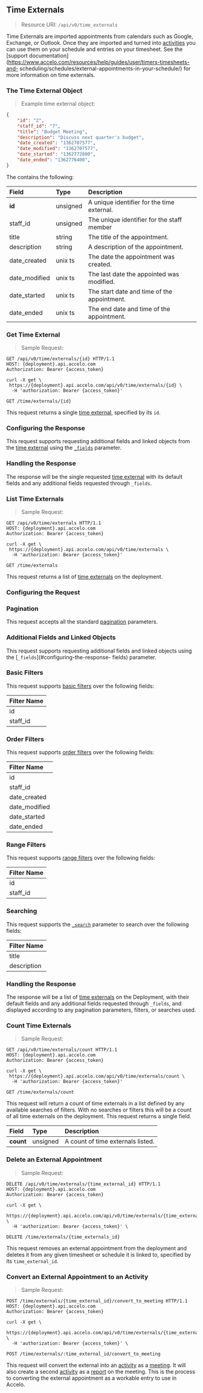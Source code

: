 ## Time Externals
> Resource URI: 
`/api/v0/time_externals`

Time Externals are imported appointments from calendars such as Google, Exchange, or Outlook. Once they are
imported and turned into [activities](#the-activity-object) you can use them on your schedule and entries on your
timesheet. See the [support documentation](https://www.accelo.com/resources/help/guides/user/timers-timesheets-and-
scheduling/schedules/external-appointments-in-your-schedule/) for more information on time externals.

### The Time External Object
> Example time external object:

```json
{
	"id": "2",
	"staff_id": "7",
	"title": "Budget Meeting",
	"description": "Discuss next quarter's budget",
	"date_created": "1362707577",
	"date_modified": "1362707577",
	"date_started": "1362772800",
	"date_ended": "1362776400",
}
```

The contains the following:

| Field | Type | Description |
|:-|:-|:-|
| **id** | unsigned | A unique identifier for the time external. |
| staff_id | unsigned | The unique identifier for the staff member |
| title | string | The title of the appointment. |
| description | string | A description of the appointment. |
| date_created | unix ts | The date the appointment was created. |
| date_modified | unix ts | The last date the appointed was modified. |
| date_started | unix ts | The start date and time of the appointment. |
| date_ended | unix ts | The end date and time of the appointment. |





### Get Time External 
> Sample Request: 

```http
GET /api/v0/time/externals/{id} HTTP/1.1
HOST: {deployment}.api.accelo.com
Authorization: Bearer {access_token}
```

```shell
curl -X get \ 
 https://{deployment}.api.accelo.com/api/v0/time/externals/{id} \
  -H 'authorization: Bearer {access_token}'
```

`GET /time/externals/{id}`

This request returns a single [time external](#the-time-external-object), specified by its `id`.

### Configuring the Response

This request supports requesting additional fields and linked objects from the [time external](#the-time-external-object) 
using the [`_fields`](#configuring-the-response-fields) parameter.

### Handling the Response

The response will be the single requested [time external](#the-time-external-object) with its default fields and any
additional fields requested through `_fields`.





### List Time Externals
> Sample Request:

```http
GET /api/v0/time/externals HTTP/1.1
HOST: {deployment}.api.accelo.com
Authorization: Bearer {access_token}
```

```shell
curl -X get \ 
 https://{deployment}.api.accelo.com/api/v0/time/externals \
  -H 'authorization: Bearer {access_token}'
```

`GET /time/externals`


This request returns a list of [time externals](#the-time-external-object) on the deployment.

### Configuring the Request

### Pagination

This request accepts all the standard [pagination](#configuring-the-response-pagination) parameters.

### Additional Fields and Linked Objects

This request supports requesting additional fields and linked objects using the [`_fields`](#configuring-the-response-
fields) parameter.

### Basic Filters

This request supports [basic filters](#filters-basic-filters) over the following fields:

| Filter Name |
|:-|
| id |
| staff_id |

### Order Filters 

This request supports [order filters](#filters-order-filters) over the following fields:

| Filter Name |
|:-|
| id |
| staff_id |
| date_created |
| date_modified |
| date_started |
| date_ended |

### Range Filters

This request supports [range filters](#filters-range-filters) over the following fields:

| Filter Name |
|:-|
| id |
| staff_id |

### Searching 

This request supports the [`_search`](#configuring-the-response-searching) parameter to search over the following fields:

| Filter Name |
|:-|
| title |
| description |

### Handling the Response 


The response will be a list of [time externals](#the-time-external-object) on the Deployment, with their default fields and
any additional fields requested through `_fields`, and displayed according to any pagination parameters, filters, or
searches used.






### Count Time Externals
> Sample Request:

```http
GET /api/v0/time/externals/count HTTP/1.1
HOST: {deployment}.api.accelo.com
Authorization: Bearer {access_token}
```

```shell
curl -X get \ 
 https://{deployment}.api.accelo.com/api/v0/time/externals/count \
  -H 'authorization: Bearer {access_token}'
```


`GET /time/externals/count`

This request will return a count of time externals in a list defined by any available searches of filters.
With no searches or filters this will be a count of all time externals on the deployment. This request returns a single field.

| Field | Type | Description |
|:-|:-|:-|
| **count** | unsigned | A count of time externals listed. |






### Delete an External Appointment
> Sample Request: 

```http
DELETE /api/v0/time/externals/{time_external_id} HTTP/1.1
HOST: {deployment}.api.accelo.com
Authorization: Bearer {access_token}
```

```shell
curl -X get \
 https://{deployment}.api.accelo.com/api/v0/time/externals/{time_external_id} \
  -H 'authorization: Bearer {access_token}' \
```

`DELETE /time/externals/{time_externals_id}`

This request removes an external appointment from the deployment and deletes it from any given timesheet or schedule it
is linked to, specified by its `time_external_id`.






### Convert an External Appointment to an Activity
>Sample Request:

```http
POST /time/externals/{time_external_id}/convert_to_meeting HTTP/1.1
HOST: {deployment}.api.accelo.com
Authorization: Bearer {access_token}
```

```shell
curl -X get \
 https://{deployment}.api.accelo.com/api/v0/time/externals/{time_external_id}/convert_to_meeting \
  -H 'authorization: Bearer {access_token}' \
```


`POST /time/externals/:time_external_id/convert_to_meeting` 

This request will convert the external into an [activity](#the-activity-object) as a [meeting](#activity-medium). It will
also create a second [activity](#the-activity-object) as a [report](#activity-medium) on the meeting. This is the process
to converting the external appointment as a workable entry to use in Accelo.
